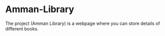 # Amman-Library
The project (Amman Library) is a webpage where you can store details of different books. 
